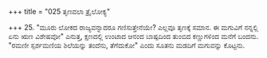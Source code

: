 +++
title = "025 ತೃಣವಲಾ ತ್ರೈಲೋಕ್ಯ"

+++
25. "ಮೂರು ಲೋಕದ ರಾಜ್ಯವನ್ನಾದರೂ ಗಣಿಸುತ್ತೇನೆಯೇ? ಎಲ್ಲವೂ ತೃಣಕ್ಕೆ ಸಮಾನ. ಈ ಮಗುವಿಗೆ ನನ್ನಲ್ಲಿ ಏನು ಋಣ ವಿಶೇಷವೋ" ಎನುತ್ತ, ಕ್ಷಣದಲ್ಲಿ ಉಂಟಾದ ಆನಂದ ಬಾಷ್ಪದಿಂದ ತುಂಬಿದ ಕಣ್ಣುಗಳಿಂದ ಮನೆಗೆ ಬಂದನು. "ರಮಣೀ ಸ್ಪರ್ಶಮಣಿಯ ಶಿಲೆಯನ್ನು ತಂದೆನು, ತೆಗೆದುಕೋ" ಎಂದು ಸೂತನು ಮಡದಿಗೆ ಮಗುವನ್ನು ಕೊಟ್ಟನು.